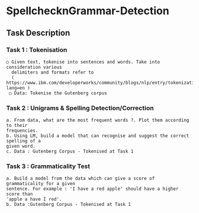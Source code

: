 # SpellchecknGrammar-Detection
## Task Description
### Task 1 : Tokenisation
    ○ Given text, tokenise into sentences and words. Take into consideration various
      delimiters and formats refer to
      (​ https://www.ibm.com/developerworks/community/blogs/nlp/entry/tokenization?lang=en​ )
     ○ Data: Tokenise the Gutenberg corpus
     
### Task 2 : Unigrams & Spelling Detection/Correction
    a. From data, what are the most frequent words ?. Plot them according to their
    frequencies.
    b. Using LM, build a model that can recognise and suggest the correct spelling of a
    given word.
    c. Data : Gutenberg Corpus - Tokenised at Task 1

### Task 3 : Grammaticality Test
    a. Build a model from the data which can give a score of grammaticality for a given
    sentence. For example : 'I have a red apple' should have a higher score than
    'apple a have I red'.
    b. Data :Gutenberg Corpus - Tokenised at Task 1
